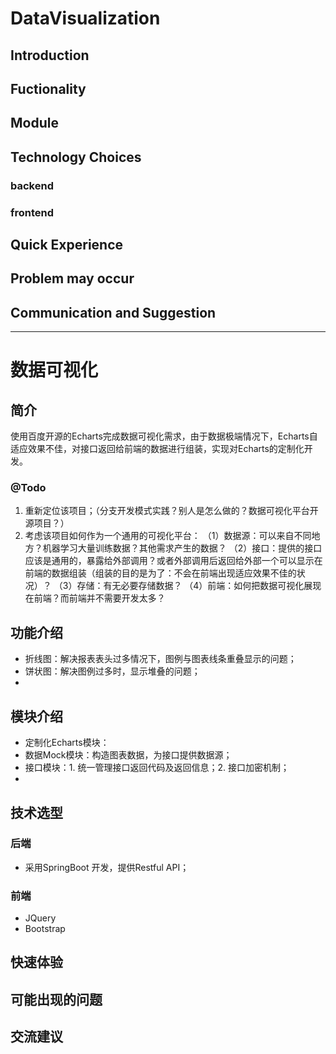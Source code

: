 # DataVisualization
## Introduction
## Fuctionality
## Module
## Technology Choices
### backend
### frontend
## Quick Experience
## Problem may occur
## Communication and Suggestion
***
# 数据可视化 
## 简介 
使用百度开源的Echarts完成数据可视化需求，由于数据极端情况下，Echarts自适应效果不佳，对接口返回给前端的数据进行组装，实现对Echarts的定制化开发。
### @Todo
1. 重新定位该项目；（分支开发模式实践？别人是怎么做的？数据可视化平台开源项目？）
2. 考虑该项目如何作为一个通用的可视化平台：
（1）数据源：可以来自不同地方？机器学习大量训练数据？其他需求产生的数据？
（2）接口：提供的接口应该是通用的，暴露给外部调用？或者外部调用后返回给外部一个可以显示在前端的数据组装（组装的目的是为了：不会在前端出现适应效果不佳的状况）？
（3）存储：有无必要存储数据？
（4）前端：如何把数据可视化展现在前端？而前端并不需要开发太多？
## 功能介绍
* 折线图：解决报表表头过多情况下，图例与图表线条重叠显示的问题；
* 饼状图：解决图例过多时，显示堆叠的问题；
* 

## 模块介绍
* 定制化Echarts模块：
* 数据Mock模块：构造图表数据，为接口提供数据源；
* 接口模块：1. 统一管理接口返回代码及返回信息；2. 接口加密机制；
* 

## 技术选型
### 后端
* 采用SpringBoot 开发，提供Restful API；

### 前端
* JQuery
* Bootstrap

## 快速体验
## 可能出现的问题
## 交流建议
